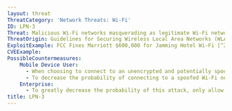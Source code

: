 ```yaml
---
layout: threat
ThreatCategory: 'Network Threats: Wi-Fi'
ID: LPN-3
Threat: Malicious Wi-Fi networks masquerading as legitimate Wi-Fi networks (hotspot hijacking)
ThreatOrigin: Guidelines for Securing Wireless Local Area Networks (WLANs) (SP 800-163) [^16]
ExploitExample: FCC Fines Marriott $600,000 for Jamming Hotel Wi-Fi [^21]
CVEExample:
PossibleCountermeasures:
    Mobile Device User:
      - When choosing to connect to an unencrypted and potentially spoofed Wi-Fi network, to reduce the probability of connecting to a malicious network, verify the network appears consistently geolocated with the host (e.g., on the premises), and if possible, verify with a representative that the intended Wi-Fi network is the one they host.
      - To decrease the probability of connecting to a spoofed Wi-Fi network, configure devices to not automatically connect to unknown Wi-Fi networks, and to 'forget' public networks once they are no longer in use.
    Enterprise:
      - To greatly decrease the probability of this attack, only allow mobile devices to connect to authorized Wi-Fi networks that use WPA2 encryption with a strong pre-shared key (for personal mode).
title: LPN-3
---
```


